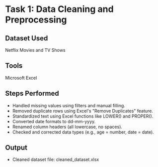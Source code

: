 # Task 1: Data Cleaning and Preprocessing

## Dataset Used
Netflix Movies and TV Shows

## Tools
Microsoft Excel

## Steps Performed
- Handled missing values using filters and manual filling.
- Removed duplicate rows using Excel's "Remove Duplicates" feature.
- Standardized text using Excel functions like LOWER() and PROPER().
- Converted date formats to dd-mm-yyyy.
- Renamed column headers (all lowercase, no spaces).
- Checked and corrected data types (e.g., age = number, date = date).

## Output
- Cleaned dataset file: cleaned_dataset.xlsx
